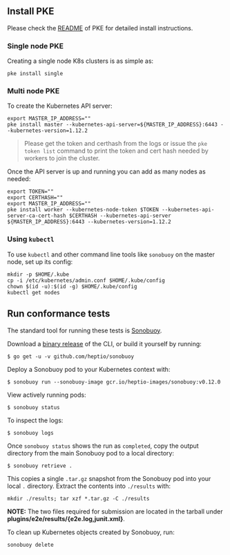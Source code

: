 ## Install PKE

Please check the [README](https://github.com/banzaicloud/pke/tree/master#installation) of PKE for detailed install instructions.

### Single node PKE

Creating a single node K8s clusters is as simple as:

`pke install single`

### Multi node PKE

To create the Kubernetes API server:

```
export MASTER_IP_ADDRESS=""
pke install master --kubernetes-api-server=${MASTER_IP_ADDRESS}:6443 --kubernetes-version=1.12.2
```

>Please get the token and certhash from the logs or issue the `pke token list` command to print the token and cert hash needed by workers to join the cluster.
>

Once the API server is up and running you can add as many nodes as needed:

```
export TOKEN=""
export CERTHASH=""
export MASTER_IP_ADDRESS=""
pke install worker --kubernetes-node-token $TOKEN --kubernetes-api-server-ca-cert-hash $CERTHASH --kubernetes-api-server ${MASTER_IP_ADDRESS}:6443 --kubernetes-version=1.12.2
```

### Using `kubectl`

To use `kubectl` and other command line tools like `sonobuoy` on the master node, set up its config:

```
mkdir -p $HOME/.kube
cp -i /etc/kubernetes/admin.conf $HOME/.kube/config
chown $(id -u):$(id -g) $HOME/.kube/config
kubectl get nodes
```

## Run conformance tests

The standard tool for running these tests is
[Sonobuoy](https://github.com/heptio/sonobuoy).

Download a [binary release](https://github.com/heptio/sonobuoy/releases) of the CLI, or build it yourself by running:

```
$ go get -u -v github.com/heptio/sonobuoy
```

Deploy a Sonobuoy pod to your Kubernetes context with:

```
$ sonobuoy run --sonobuoy-image gcr.io/heptio-images/sonobuoy:v0.12.0
```

View actively running pods:

```
$ sonobuoy status
```

To inspect the logs:

```
$ sonobuoy logs
```

Once `sonobuoy status` shows the run as `completed`, copy the output directory from the main Sonobuoy pod to
a local directory:

```
$ sonobuoy retrieve .
```

This copies a single `.tar.gz` snapshot from the Sonobuoy pod into your local
`.` directory. Extract the contents into `./results` with:

```
mkdir ./results; tar xzf *.tar.gz -C ./results
```

**NOTE:** The two files required for submission are located in the tarball under **plugins/e2e/results/{e2e.log,junit.xml}**.

To clean up Kubernetes objects created by Sonobuoy, run:

```
sonobuoy delete
```
